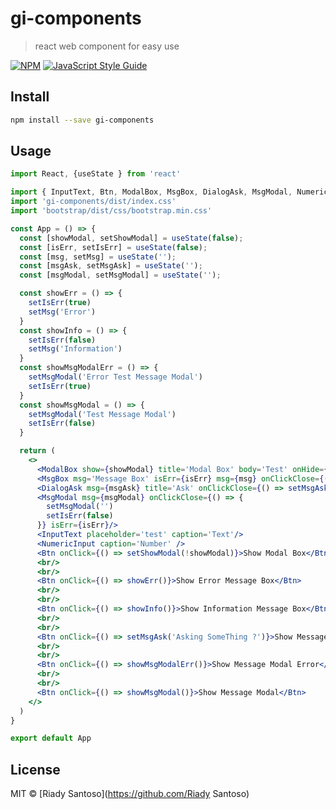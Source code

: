 # gi-components

> react web component for easy use

[![NPM](https://img.shields.io/npm/v/gi-components.svg)](https://www.npmjs.com/package/gi-components) [![JavaScript Style Guide](https://img.shields.io/badge/code_style-standard-brightgreen.svg)](https://standardjs.com)

## Install

```bash
npm install --save gi-components
```

## Usage

```jsx
import React, {useState } from 'react'

import { InputText, Btn, ModalBox, MsgBox, DialogAsk, MsgModal, NumericInput } from 'gi-components'
import 'gi-components/dist/index.css'
import 'bootstrap/dist/css/bootstrap.min.css'

const App = () => {
  const [showModal, setShowModal] = useState(false);
  const [isErr, setIsErr] = useState(false);
  const [msg, setMsg] = useState('');
  const [msgAsk, setMsgAsk] = useState('');
  const [msgModal, setMsgModal] = useState('');

  const showErr = () => {
    setIsErr(true)
    setMsg('Error')
  }
  const showInfo = () => {
    setIsErr(false)
    setMsg('Information')
  }
  const showMsgModalErr = () => {
    setMsgModal('Error Test Message Modal')
    setIsErr(true)
  }
  const showMsgModal = () => {
    setMsgModal('Test Message Modal')
    setIsErr(false)
  }

  return (
    <>
      <ModalBox show={showModal} title='Modal Box' body='Test' onHide={() => setShowModal(false)}/>
      <MsgBox msg='Message Box' isErr={isErr} msg={msg} onClickClose={() => setMsg('')}/>
      <DialogAsk msg={msgAsk} title='Ask' onClickClose={() => setMsgAsk('')} onClickYes={() => setMsgAsk('')} />
      <MsgModal msg={msgModal} onClickClose={() => {
        setMsgModal('')
        setIsErr(false)
      }} isErr={isErr}/>
      <InputText placeholder='test' caption='Text'/>
      <NumericInput caption='Number' />
      <Btn onClick={() => setShowModal(!showModal)}>Show Modal Box</Btn>
      <br/>
      <br/>
      <Btn onClick={() => showErr()}>Show Error Message Box</Btn>
      <br/>
      <br/>
      <Btn onClick={() => showInfo()}>Show Information Message Box</Btn>
      <br/>
      <br/>
      <Btn onClick={() => setMsgAsk('Asking SomeThing ?')}>Show Message ASK</Btn>
      <br/>
      <br/>
      <Btn onClick={() => showMsgModalErr()}>Show Message Modal Error</Btn>
      <br/>
      <br/>
      <Btn onClick={() => showMsgModal()}>Show Message Modal</Btn>
    </>
  )
}

export default App

```

## License

MIT © [Riady Santoso](https://github.com/Riady Santoso)

